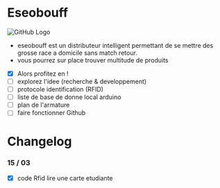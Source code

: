 # Eseobouff
![GitHub Logo](http://www.letudiant.fr/static/uploads/plugoBrowser/ETU_ETU/OSP/ESEO_photo01-2016.gif)
- eseobouff est un distributeur intelligent permettant de se mettre des grosse race a domicile sans match retour.
- vous pourrez sur place trouver multitude de produits
- [x] Alors profitez en !
- [ ] explorez l'idee (recherche & developpement)
- [ ] protocole identification (RFID)
- [ ] liste de base de donne local arduino
- [ ] plan de l'armature
- [ ] faire fonctionner Github
# Changelog #
### 15 / 03 ##
- [x] code Rfid lire une carte etudiante

